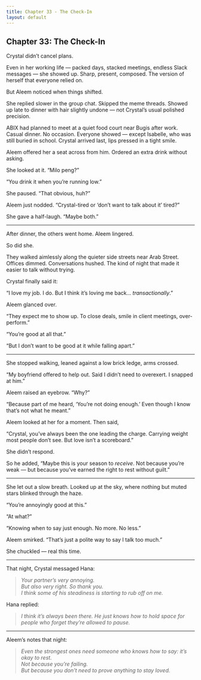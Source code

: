 ```yaml
---
title: Chapter 33 - The Check-In
layout: default
---
```


## Chapter 33: The Check-In

Crystal didn’t cancel plans.

Even in her working life — packed days, stacked meetings, endless Slack messages — she showed up. Sharp, present, composed. The version of herself that everyone relied on.

But Aleem noticed when things shifted.

She replied slower in the group chat. Skipped the meme threads. Showed up late to dinner with hair slightly undone — not Crystal’s usual polished precision.

ABIX had planned to meet at a quiet food court near Bugis after work. Casual dinner. No occasion. Everyone showed — except Isabelle, who was still buried in school. Crystal arrived last, lips pressed in a tight smile.

Aleem offered her a seat across from him. Ordered an extra drink without asking.

She looked at it. “Milo peng?”

“You drink it when you’re running low.”

She paused. “That obvious, huh?”

Aleem just nodded. “Crystal-tired or ‘don’t want to talk about it’ tired?”

She gave a half-laugh. “Maybe both.”

---

After dinner, the others went home. Aleem lingered.

So did she.

They walked aimlessly along the quieter side streets near Arab Street. Offices dimmed. Conversations hushed. The kind of night that made it easier to talk without trying.

Crystal finally said it:

“I love my job. I do. But I think it’s loving me back… *transactionally*.”

Aleem glanced over.

“They expect me to show up. To close deals, smile in client meetings, over-perform.”

“You’re good at all that.”

“But I don’t want to be good at it while falling apart.”

---

She stopped walking, leaned against a low brick ledge, arms crossed.

“My boyfriend offered to help out. Said I didn’t need to overexert. I snapped at him.”

Aleem raised an eyebrow. “Why?”

“Because part of me heard, ‘You’re not doing enough.’ Even though I know that’s not what he meant.”

Aleem looked at her for a moment. Then said,

“Crystal, you’ve always been the one leading the charge. Carrying weight most people don’t see. But love isn’t a scoreboard.”

She didn’t respond.

So he added, “Maybe this is your season to *receive*. Not because you’re weak — but because you’ve earned the right to rest without guilt.”

---

She let out a slow breath. Looked up at the sky, where nothing but muted stars blinked through the haze.

“You’re annoyingly good at this.”

“At what?”

“Knowing when to say just enough. No more. No less.”

Aleem smirked. “That’s just a polite way to say I talk too much.”

She chuckled — real this time.

---

That night, Crystal messaged Hana:

> *Your partner’s very annoying.*  
> *But also very right. So thank you.*  
> *I think some of his steadiness is starting to rub off on me.*

Hana replied:

> *I think it’s always been there. He just knows how to hold space for people who forget they’re allowed to pause.*

---

Aleem’s notes that night:

> *Even the strongest ones need someone who knows how to say: it’s okay to rest.*  
> *Not because you’re failing.*  
> *But because you don’t need to prove anything to stay loved.*